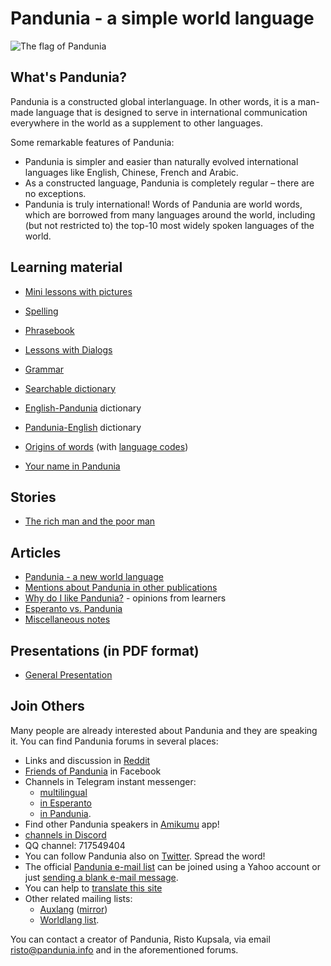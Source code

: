 Pandunia - a simple world language
==================================

![](http://www.pandunia.info/bandir/bandir.png "The flag of Pandunia")

## What's Pandunia?

Pandunia is a constructed global interlanguage. In other words, it is a
man-made language that is designed to serve in international communication
everywhere in the world as a supplement to other languages.

Some remarkable features of Pandunia:

- Pandunia is simpler and easier than naturally evolved international languages
  like English, Chinese, French and Arabic.
- As a constructed language, Pandunia is completely regular
  – there are no exceptions.
- Pandunia is truly international!
  Words of Pandunia are world words, which are borrowed from many languages around the world,
  including (but not restricted to) the top-10 most widely spoken languages of the world.

## Learning material

- [Mini lessons with pictures](http://www.pandunia.info/pandunia/mini_darse.html)
- [Spelling](abc.md)
- [Phrasebook](fraze.md)
- [Lessons with Dialogs](darse.md)
- [Grammar](kanun.md)

- [Searchable dictionary](tiddly.html)
- [English-Pandunia](engli-pandunia.md) dictionary
- [Pandunia-English](pandunia-engli.md) dictionary
- [Origins of words](leksaslia.md) (with [language codes](https://en.wikipedia.org/wiki/List_of_ISO_639-2_codes))

- [Your name in Pandunia](ren_da_nam.md)

## Stories

- [The rich man and the poor man](rici_man_i_miskin_man.md)

## Articles

- [Pandunia - a new world language](dunia_bax.md)
- [Mentions about Pandunia in other publications](makal_tema_pandunia.md)
- [Why do I like Pandunia?](http://www.pandunia.info/makal/Why_do_I_like_Pandunia.pdf) - opinions from learners
- [Esperanto vs. Pandunia](esperanti_i_pandunia.md)
- [Miscellaneous notes](note.md)

## Presentations (in PDF format)

- [General Presentation](Pandunia-presentation.pdf)

## Join Others

Many people are already interested about Pandunia and they are speaking it. You can find Pandunia forums in several places:

- Links and discussion in [Reddit](https://www.reddit.com/r/pandunia/)
- [Friends of Pandunia](http://www.facebook.com/groups/pandunia) in Facebook
- Channels in Telegram instant messenger:
    * [multilingual](https://t.me/joinchat/AAAAAEPVsifmS6xRLAlxVA)
    * [in Esperanto](https://pandunia.telegramo.org/)
    * [in Pandunia](https://t.me/joinchat/AAAAAENlKqzlMtGkrmf5rg).
- Find other Pandunia speakers in [Amikumu](https://amikumu.com/) app!
- [channels in Discord](https://discord.gg/FWavWeG)
- QQ channel: 717549404
- You can follow Pandunia also on [Twitter](https://twitter.com/pandunia_).
  Spread the word!
- The official [Pandunia e-mail
  list](https://groups.yahoo.com/neo/groups/pandunia/info) can be joined using
  a Yahoo account or just [sending a blank e-mail
  message](mailto:pandunia-subscribe@yahoogroups.com).
- You can help to [translate this site](tarja_netoloke.md)
- Other related mailing lists:
    * [Auxlang](https://listserv.brown.edu/archives/auxlang.html)
      ([mirror](https://groups.yahoo.com/neo/groups/Auxlang/info))
    * [Worldlang list](https://groups.yahoo.com/neo/groups/Worldlanglist/info).

You can contact a creator of Pandunia, Risto Kupsala, via email
[risto@pandunia.info](mailto:risto@pandunia.info) and in the aforementioned
forums.
